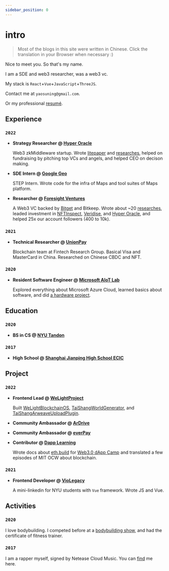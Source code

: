 ```yaml
---
sidebar_position: 0
---
```


# intro

> Most of the blogs in this site were written in Chinese. Click the translation in your Browser when necessary :)

Nice to meet you. So that's my name.

I am a SDE and web3 researcher, was a web3 vc.

My stack is `React`+`Vue`+`JavaScript`+`ThreeJS`.

Contact me at `yaosuning@gmail.com`.

Or my professional [resumé](https://github.com/fewwwww/resume/raw/main/Suning%20Yao-yaosuning%40gmail.com.pdf).

## Experience

### `2022`

- **Strategy Researcher @ [Hyper Oracle](https://hyperoracle.io/)**

    Web3 zkMiddleware startup. Wrote [litepaper](https://hyperoracle.medium.com/announcing-hyper-oracle-the-ultimate-web3-zkmiddleware-ed28ee393196) and [researches](https://hyperoracle.medium.com/), helped on fundraising by pitching top VCs and angels, and helped CEO on decison making.

- **SDE Intern @ [Google Geo](https://mapsplatform.google.com/)**

    STEP Intern. Wrote code for the infra of Maps and tool suites of Maps platform.

- **Researcher @ [Foresight Ventures](https://foresightventures.com)**

    A Web3 VC backed by [Bitget](https://bitget.com) and Bitkeep. Wrote about ~20 [researches](https://mirror.xyz/msfew.eth), leaded investment in [NFTInspect](https://www.nftinspect.xyz/), [Veridise](https://veridise.com/), and [Hyper Oracle](https://www.hyperoracle.io/), and helped 25x our account followers (400 to 10k).

### `2021`

- **Technical Researcher @ [UnionPay](https://cn.unionpay.com)**

    Blockchain team at Fintech Research Group. Basical Visa and MasterCard in China. Researched on Chinese CBDC and NFT.

### `2020`

- **Resident Software Engineer @ [Microsoft AIoT Lab](https://www.microsoftiotinsiderlabs.com/)**

    Explored everything about Microsoft Azure Cloud, learned basics about software, and did [a hardware project](https://github.com/fewwwww/Shepard-DTMF-controlled-contactless-button-kit-on-elevator).

## Education

### `2020`

- **BS in CS @ [NYU Tandon](https://engineering.nyu.edu)**

### `2017`

- **High School @ [Shanghai Jianping High School ECIC](https://mp.weixin.qq.com/s/2EpWdX7qU4PMqnN8aaGTRg)**

## Project

### `2022`

- **Frontend Lead @ [WeLightProject](https://github.com/WeLightProject)**

    Built [WeLightBlockchainOS](http://os.doge.university), [TaiShangWorldGenerator](https://welightproject.github.io/tai_shang_world_generator/), and [TaiShangArweaveUploadPlugin](https://github.com/WeLightProject/Tai-Shang-Arweave-Uploader-Plugin).

- **Community Ambassador @ [ArDrive](https://ardrive.io)**

- **Community Ambassador @ [everPay](https://everpay.io)**

- **Contributor @ [Dapp Learning](https://github.com/Dapp-Learning-DAO/Dapp-Learning)**

    Wrote docs about [eth.build](https://github.com/austintgriffith/eth.build) for [Web3.0 dApp Camp](https://twitter.com/Web3dAppCamp) and translated a few episodes of MIT OCW about blockchain.

### `2021`

- **Frontend Developer @ [VioLegacy](https://violegacy.org/)**

    A mini-linkedin for NYU students with `Vue` framework. Wrote JS and Vue.

## Activities

### `2020`

I love bodybuilding. I competed before at a [bodybuilding show](https://weibo.com/2126177573/IgHjgAACG), and had the certificate of fitness trainer.

### `2017`

I am a rapper myself, signed by Netease Cloud Music. You can [find](https://music.163.com/#/artist?id=12452032) me here.

